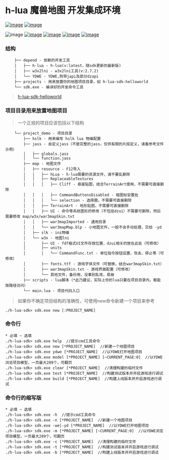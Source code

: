 # h-lua 魔兽地图 开发集成环境

[![image](https://img.shields.io/badge/English-EN_US-blue.svg)](https://github.com/hunzsig-warcraft3/h-lua-sdk/blob/main/README_EN-US.md)
[![image](https://img.shields.io/badge/繁体中文-ZH_TW-blue.svg)](https://github.com/hunzsig-warcraft3/h-lua-sdk/blob/main/README_ZH-TW.md)

![image](https://img.shields.io/badge/license-MIT-blue.svg)
[![image](https://img.shields.io/badge/doc-技术文档-blue.svg)](http://wenku.hunzsig.org/?_=_6_34)
[![image](https://img.shields.io/badge/hLua-v2.alpha-orange.svg)](https://github.com/hunzsig-warcraft3/h-lua)
[![image](https://img.shields.io/badge/Author-hunzsig-red.svg)](https://www.hunzsig.com)
[![image](https://img.shields.io/badge/QQ-325338043-green.svg)](https://qm.qq.com/cgi-bin/qm/qr?k=NYlOpKUo9vEUQ3gN_UBvRUci9avq0tqB&jump_from=webapi)

### 结构
```
    ├── depend - 依赖的开发工具
    │   ├── h-lua - h-lua(v:latest，随sdk更新的最新版)
    │   ├── w3x2lni - w3x2lni工具(v:2.7.2)
    │   └── YDWE - YDWE,附带japi及部分dzapi
    ├── projects - 用来放置你的地图项目目录，如 h-lua-sdk-helloworld
    └── sdk.exe - 编译好的开发命令工具
```
> [h-lua-sdk-helloworld](https://github.com/hunzsig-warcraft3/h-lua-sdk-helloworld)

### 项目目录用来放置地图项目
> 一个正规的项目应该包括以下结构
```
    └── project_demo - 项目目录
        ├── hslk - 用来编写 hslk lua 物编配置
        ├── jass - 自定义jass（不是完整的jass，仅供有限的片段定义，请看参考文件示例）
        │   ├── globals.jass
        │   └── function.jass
        ├── map - 地图文件
        │   ├── resource - F12导入
        │   │   ├── hLua - h-lua需要的资源文件，请不要乱删除
        │   │   ├── ReplaceableTextures
        │   │   │   ├── Cliff - 悬崖贴图，结合TerrainArt使用，不需要可直接删除
        │   │   │   ├── CommandButtonsDisabled - 暗图标安置处
        │   │   │   └── selection - 选择圈，不需要可直接删除
        │   │   ├── TerrainArt - 地形贴图，不需要可直接删除
        │   │   ├── UI - 命令等系统图形的修改（不包括dzui）不需要可删除，然后需要修改 map/w3x/war3mapSkin.txt
        │   │   ├── war3mapImported - 通用目录
        │   │   └── war3mapMap.blp - 小地图文件，一般不会手动处理，交给 -yd
        │   ├── slk - ini物编
        │   └── w3x - 地图lni
        │       ├── UI - fdf格式UI文件存放位置，dzui相关的放在此处（可修改）
        │       ├── units
        │       │   └── CommandFunc.txt - 单位指令按钮设置，攻击、停止等（可修改）
        │       ├── fonts.ttf - 游戏字体文件（可替换，结合war3mapSkin.txt）
        │       ├── war3mapSkin.txt - 游戏界面配置（可修改）
        │       └── 其他文件，备份用，没事别乱改，易崩
        ├── scripts - lua脚本（*此乃建议，实际上你的lua只要在项目目录内，都能按路径访问）
        └── main.lua - 项目代码入口
```
> 如果你不确定项目结构的准确性，可使用new命令新建一个项目来参考
```
./h-lua-sdk> sdk.exe new [:PROJECT_NAME]
```

### 命令行
```
* 必填 ~ 选填
./h-lua-sdk> sdk.exe help  //提示cmd工具命令
./h-lua-sdk> sdk.exe new [*PROJECT_NAME]  //新建一个地图项目
./h-lua-sdk> sdk.exe ydwe [*PROJECT_NAME]  //以YDWE打开地图项目
./h-lua-sdk> sdk.exe model [*PROJECT_NAME] [~CURRENT_PAGE:0]  //以YDWE浏览项目模型，一页最大289个，可翻页
./h-lua-sdk> sdk.exe clear [*PROJECT_NAME]  //清理构建的临时文件
./h-lua-sdk> sdk.exe test [*PROJECT_NAME]  //构建测试版本并开启游戏进行调试
./h-lua-sdk> sdk.exe build [*PROJECT_NAME]  //构建上线版本并开启游戏进行调试
```

### 命令行的缩写版
```
* 必填 ~ 选填
./h-lua-sdk> sdk.exe -h  //提示cmd工具命令
./h-lua-sdk> sdk.exe -n [*PROJECT_NAME]  //新建一个地图项目
./h-lua-sdk> sdk.exe -we|-yd [*PROJECT_NAME]  //以YDWE打开地图项目
./h-lua-sdk> sdk.exe -m [*PROJECT_NAME] [~CURRENT_PAGE:0]  //以YDWE浏览项目模型，一页最大289个，可翻页
./h-lua-sdk> sdk.exe -c [*PROJECT_NAME]  //清理构建的临时文件
./h-lua-sdk> sdk.exe -t [*PROJECT_NAME]  //构建测试版本并开启游戏进行调试
./h-lua-sdk> sdk.exe -b [*PROJECT_NAME]  //构建上线版本并开启游戏进行调试
```
